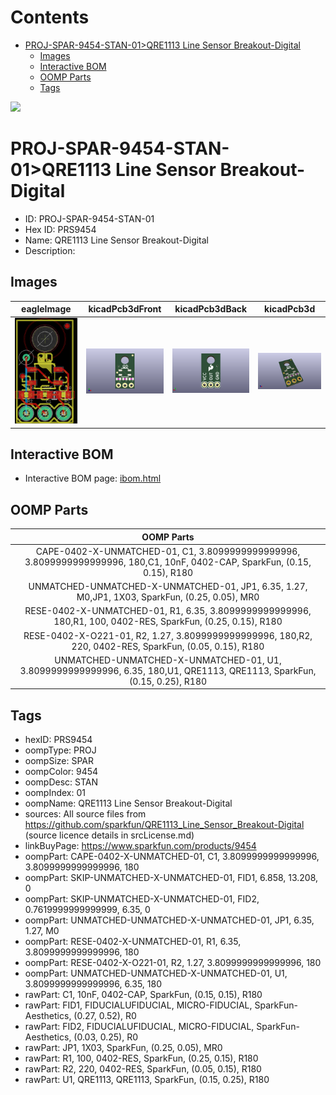 



Contents
========

* [PROJ-SPAR-9454-STAN-01>QRE1113 Line Sensor Breakout-Digital](#proj-spar-9454-stan-01qre1113-line-sensor-breakout-digital)
	* [Images](#images)
	* [Interactive BOM](#interactive-bom)
	* [OOMP Parts](#oomp-parts)
	* [Tags](#tags)
  
![][im]
# PROJ-SPAR-9454-STAN-01>QRE1113 Line Sensor Breakout-Digital

- ID: PROJ-SPAR-9454-STAN-01
- Hex ID: PRS9454
- Name: QRE1113 Line Sensor Breakout-Digital
- Description: 

## Images
  
  

|eagleImage|kicadPcb3dFront|kicadPcb3dBack|kicadPcb3d|
| :---: | :---: | :---: | :---: |
|[![eagleImage](eagleImage_140.png)](eagleImage_600.png)|[![kicadPcb3dFront](kicadPcb3dFront_140.png)](kicadPcb3dFront_600.png)|[![kicadPcb3dBack](kicadPcb3dBack_140.png)](kicadPcb3dBack_600.png)|[![kicadPcb3d](kicadPcb3d_140.png)](kicadPcb3d_600.png)|

## Interactive BOM

- Interactive BOM page: [ibom.html](kicad/bom/ibom.html)

## OOMP Parts
  

|OOMP Parts|
| :---: |
|CAPE-0402-X-UNMATCHED-01, C1, 3.8099999999999996, 3.8099999999999996, 180,C1, 10nF, 0402-CAP, SparkFun, (0.15, 0.15), R180|
|UNMATCHED-UNMATCHED-X-UNMATCHED-01, JP1, 6.35, 1.27, M0,JP1, 1X03, SparkFun, (0.25, 0.05), MR0|
|RESE-0402-X-UNMATCHED-01, R1, 6.35, 3.8099999999999996, 180,R1, 100, 0402-RES, SparkFun, (0.25, 0.15), R180|
|RESE-0402-X-O221-01, R2, 1.27, 3.8099999999999996, 180,R2, 220, 0402-RES, SparkFun, (0.05, 0.15), R180|
|UNMATCHED-UNMATCHED-X-UNMATCHED-01, U1, 3.8099999999999996, 6.35, 180,U1, QRE1113, QRE1113, SparkFun, (0.15, 0.25), R180|

## Tags

- hexID: PRS9454
- oompType: PROJ
- oompSize: SPAR
- oompColor: 9454
- oompDesc: STAN
- oompIndex: 01
- oompName: QRE1113 Line Sensor Breakout-Digital
- sources: All source files from https://github.com/sparkfun/QRE1113_Line_Sensor_Breakout-Digital (source licence details in srcLicense.md)
- linkBuyPage: https://www.sparkfun.com/products/9454
- oompPart: CAPE-0402-X-UNMATCHED-01, C1, 3.8099999999999996, 3.8099999999999996, 180
- oompPart: SKIP-UNMATCHED-X-UNMATCHED-01, FID1, 6.858, 13.208, 0
- oompPart: SKIP-UNMATCHED-X-UNMATCHED-01, FID2, 0.7619999999999999, 6.35, 0
- oompPart: UNMATCHED-UNMATCHED-X-UNMATCHED-01, JP1, 6.35, 1.27, M0
- oompPart: RESE-0402-X-UNMATCHED-01, R1, 6.35, 3.8099999999999996, 180
- oompPart: RESE-0402-X-O221-01, R2, 1.27, 3.8099999999999996, 180
- oompPart: UNMATCHED-UNMATCHED-X-UNMATCHED-01, U1, 3.8099999999999996, 6.35, 180
- rawPart: C1, 10nF, 0402-CAP, SparkFun, (0.15, 0.15), R180
- rawPart: FID1, FIDUCIALUFIDUCIAL, MICRO-FIDUCIAL, SparkFun-Aesthetics, (0.27, 0.52), R0
- rawPart: FID2, FIDUCIALUFIDUCIAL, MICRO-FIDUCIAL, SparkFun-Aesthetics, (0.03, 0.25), R0
- rawPart: JP1, 1X03, SparkFun, (0.25, 0.05), MR0
- rawPart: R1, 100, 0402-RES, SparkFun, (0.25, 0.15), R180
- rawPart: R2, 220, 0402-RES, SparkFun, (0.05, 0.15), R180
- rawPart: U1, QRE1113, QRE1113, SparkFun, (0.15, 0.25), R180



[im]: kicadPcb3d_450.png
